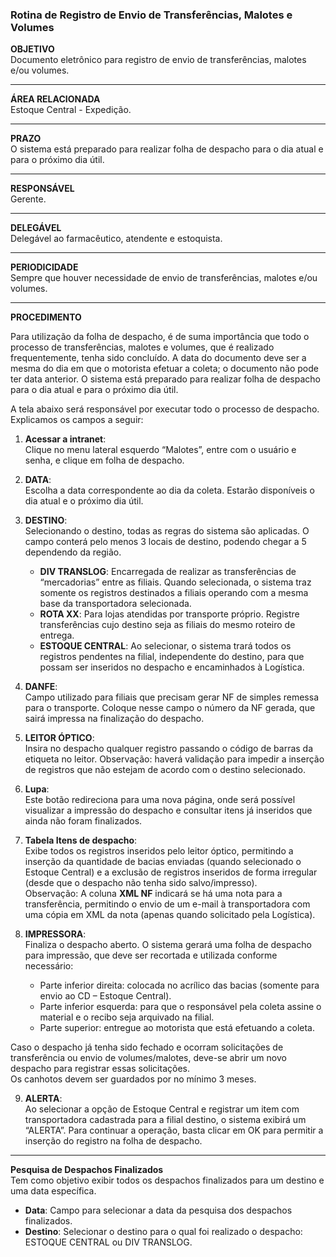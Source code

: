 ### Rotina de Registro de Envio de Transferências, Malotes e Volumes

**OBJETIVO**  
Documento eletrônico para registro de envio de transferências, malotes e/ou volumes.

---

**ÁREA RELACIONADA**  
Estoque Central - Expedição.

---

**PRAZO**  
O sistema está preparado para realizar folha de despacho para o dia atual e para o próximo dia útil.

---

**RESPONSÁVEL**  
Gerente.

---

**DELEGÁVEL**  
Delegável ao farmacêutico, atendente e estoquista.

---

**PERIODICIDADE**  
Sempre que houver necessidade de envio de transferências, malotes e/ou volumes.

---

**PROCEDIMENTO**  

Para utilização da folha de despacho, é de suma importância que todo o processo de transferências, malotes e volumes, que é realizado frequentemente, tenha sido concluído. A data do documento deve ser a mesma do dia em que o motorista efetuar a coleta; o documento não pode ter data anterior. O sistema está preparado para realizar folha de despacho para o dia atual e para o próximo dia útil.

A tela abaixo será responsável por executar todo o processo de despacho. Explicamos os campos a seguir:

1. **Acessar a intranet**:  
   Clique no menu lateral esquerdo “Malotes”, entre com o usuário e senha, e clique em folha de despacho.

2. **DATA**:  
   Escolha a data correspondente ao dia da coleta. Estarão disponíveis o dia atual e o próximo dia útil.

3. **DESTINO**:  
   Selecionando o destino, todas as regras do sistema são aplicadas. O campo conterá pelo menos 3 locais de destino, podendo chegar a 5 dependendo da região.  
   - **DIV TRANSLOG**: Encarregada de realizar as transferências de “mercadorias” entre as filiais. Quando selecionada, o sistema traz somente os registros destinados a filiais operando com a mesma base da transportadora selecionada.  
   - **ROTA XX**: Para lojas atendidas por transporte próprio. Registre transferências cujo destino seja as filiais do mesmo roteiro de entrega.  
   - **ESTOQUE CENTRAL**: Ao selecionar, o sistema trará todos os registros pendentes na filial, independente do destino, para que possam ser inseridos no despacho e encaminhados à Logística.

4. **DANFE**:  
   Campo utilizado para filiais que precisam gerar NF de simples remessa para o transporte. Coloque nesse campo o número da NF gerada, que sairá impressa na finalização do despacho.

5. **LEITOR ÓPTICO**:  
   Insira no despacho qualquer registro passando o código de barras da etiqueta no leitor. Observação: haverá validação para impedir a inserção de registros que não estejam de acordo com o destino selecionado.

6. **Lupa**:  
   Este botão redireciona para uma nova página, onde será possível visualizar a impressão do despacho e consultar itens já inseridos que ainda não foram finalizados.

7. **Tabela Itens de despacho**:  
   Exibe todos os registros inseridos pelo leitor óptico, permitindo a inserção da quantidade de bacias enviadas (quando selecionado o Estoque Central) e a exclusão de registros inseridos de forma irregular (desde que o despacho não tenha sido salvo/impresso).  
   Observação: A coluna **XML NF** indicará se há uma nota para a transferência, permitindo o envio de um e-mail à transportadora com uma cópia em XML da nota (apenas quando solicitado pela Logística).

8. **IMPRESSORA**:  
   Finaliza o despacho aberto. O sistema gerará uma folha de despacho para impressão, que deve ser recortada e utilizada conforme necessário:  
   - Parte inferior direita: colocada no acrílico das bacias (somente para envio ao CD – Estoque Central).  
   - Parte inferior esquerda: para que o responsável pela coleta assine o material e o recibo seja arquivado na filial.  
   - Parte superior: entregue ao motorista que está efetuando a coleta.

Caso o despacho já tenha sido fechado e ocorram solicitações de transferência ou envio de volumes/malotes, deve-se abrir um novo despacho para registrar essas solicitações.  
Os canhotos devem ser guardados por no mínimo 3 meses.

9. **ALERTA**:  
   Ao selecionar a opção de Estoque Central e registrar um item com transportadora cadastrada para a filial destino, o sistema exibirá um “ALERTA”. Para continuar a operação, basta clicar em OK para permitir a inserção do registro na folha de despacho.

---

**Pesquisa de Despachos Finalizados**  
Tem como objetivo exibir todos os despachos finalizados para um destino e uma data específica.

- **Data**: Campo para selecionar a data da pesquisa dos despachos finalizados.  
- **Destino**: Selecionar o destino para o qual foi realizado o despacho: ESTOQUE CENTRAL ou DIV TRANSLOG.
